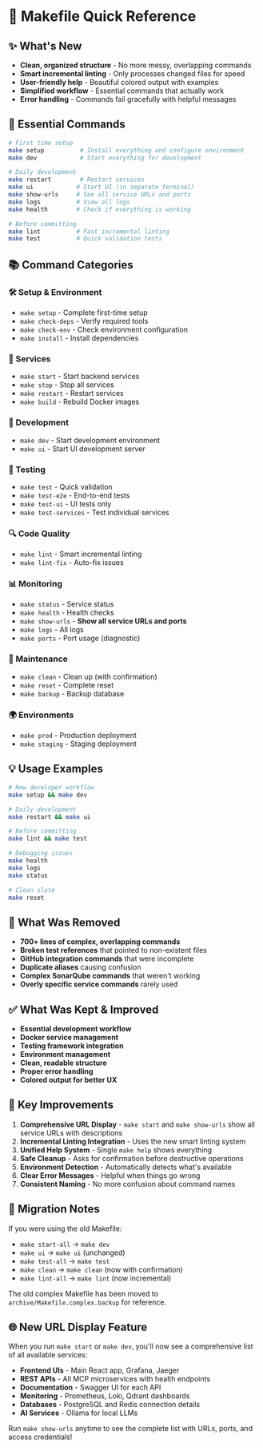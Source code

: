 # 🚀 Makefile Quick Reference

## ✨ What's New

- **Clean, organized structure** - No more messy, overlapping commands
- **Smart incremental linting** - Only processes changed files for speed
- **User-friendly help** - Beautiful colored output with examples
- **Simplified workflow** - Essential commands that actually work
- **Error handling** - Commands fail gracefully with helpful messages

## 🎯 Essential Commands

```bash
# First time setup
make setup          # Install everything and configure environment
make dev            # Start everything for development

# Daily development
make restart        # Restart services
make ui            # Start UI (in separate terminal)
make show-urls     # See all service URLs and ports
make logs          # View all logs
make health        # Check if everything is working

# Before committing
make lint          # Fast incremental linting
make test          # Quick validation tests
```

## 📚 Command Categories

### 🛠️ Setup & Environment
- `make setup` - Complete first-time setup
- `make check-deps` - Verify required tools
- `make check-env` - Check environment configuration
- `make install` - Install dependencies

### 🚀 Services
- `make start` - Start backend services
- `make stop` - Stop all services
- `make restart` - Restart services
- `make build` - Rebuild Docker images

### 🎨 Development
- `make dev` - Start development environment
- `make ui` - Start UI development server

### 🧪 Testing
- `make test` - Quick validation
- `make test-e2e` - End-to-end tests
- `make test-ui` - UI tests only
- `make test-services` - Test individual services

### 🔍 Code Quality
- `make lint` - Smart incremental linting
- `make lint-fix` - Auto-fix issues

### 📊 Monitoring
- `make status` - Service status
- `make health` - Health checks
- `make show-urls` - **Show all service URLs and ports**
- `make logs` - All logs
- `make ports` - Port usage (diagnostic)

### 🧹 Maintenance
- `make clean` - Clean up (with confirmation)
- `make reset` - Complete reset
- `make backup` - Backup database

### 🌍 Environments
- `make prod` - Production deployment
- `make staging` - Staging deployment

## 💡 Usage Examples

```bash
# New developer workflow
make setup && make dev

# Daily development
make restart && make ui

# Before committing
make lint && make test

# Debugging issues
make health
make logs
make status

# Clean slate
make reset
```

## 🚨 What Was Removed

- **700+ lines of complex, overlapping commands**
- **Broken test references** that pointed to non-existent files
- **GitHub integration commands** that were incomplete
- **Duplicate aliases** causing confusion
- **Complex SonarQube commands** that weren't working
- **Overly specific service commands** rarely used

## ✅ What Was Kept & Improved

- **Essential development workflow**
- **Docker service management**
- **Testing framework integration**
- **Environment management**
- **Clean, readable structure**
- **Proper error handling**
- **Colored output for better UX**

## 🔧 Key Improvements

1. **Comprehensive URL Display** - `make start` and `make show-urls` show all service URLs with descriptions
2. **Incremental Linting Integration** - Uses the new smart linting system
3. **Unified Help System** - Single `make help` shows everything
4. **Safe Cleanup** - Asks for confirmation before destructive operations
5. **Environment Detection** - Automatically detects what's available
6. **Clear Error Messages** - Helpful when things go wrong
7. **Consistent Naming** - No more confusion about command names

## 📝 Migration Notes

If you were using the old Makefile:

- `make start-all` → `make dev`
- `make ui` → `make ui` (unchanged)
- `make test-all` → `make test`
- `make clean` → `make clean` (now with confirmation)
- `make lint-all` → `make lint` (now incremental)

The old complex Makefile has been moved to `archive/Makefile.complex.backup` for reference.

## 🌐 New URL Display Feature

When you run `make start` or `make dev`, you'll now see a comprehensive list of all available services:

- **Frontend UIs** - Main React app, Grafana, Jaeger
- **REST APIs** - All MCP microservices with health endpoints
- **Documentation** - Swagger UI for each API
- **Monitoring** - Prometheus, Loki, Qdrant dashboards
- **Databases** - PostgreSQL and Redis connection details
- **AI Services** - Ollama for local LLMs

Run `make show-urls` anytime to see the complete list with URLs, ports, and access credentials!